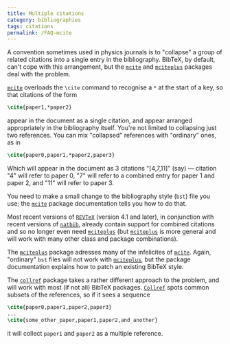 ```yaml
---
title: Multiple citations
category: bibliographies
tags: citations
permalink: /FAQ-mcite
---
```


A convention sometimes used in physics journals is to "collapse" a group of
related citations into a single entry in the bibliography.  BibTeX,
by default, can't cope with this arrangement, but the [`mcite`](https://ctan.org/pkg/mcite)
and [`mciteplus`](https://ctan.org/pkg/mciteplus) packages deal with the problem.

[`mcite`](https://ctan.org/pkg/mcite) overloads the `\cite` command to recognise a
`*` at the start of a key, so that citations of the form
```latex
\cite{paper1,*paper2}
```
appear in the document as a single citation, and appear arranged
appropriately in the bibliography itself.  You're not limited to
collapsing just two references.  You can mix "collapsed" references
with "ordinary" ones, as in
```latex
\cite{paper0,paper1,*paper2,paper3}
```
Which will appear in the document as 3&nbsp;citations "[4,7,11]"
(say)&nbsp;&mdash; citation "4" will refer to paper&nbsp;0, "7" will refer to a
combined entry for paper&nbsp;1 and paper&nbsp;2, and "11" will refer to
paper&nbsp;3.

You need to make a small change to the bibliography style
(`bst`) file you use; the [`mcite`](https://ctan.org/pkg/mcite) package
documentation tells you how to do that.

Most recent versions of [`REVTeX`](https://ctan.org/pkg/revtex4-1) (version 4.1 and later), in
conjunction with recent versions of [`natbib`](https://ctan.org/pkg/natbib), already contain
support for combined citations and so no longer even need
[`mciteplus`](https://ctan.org/pkg/mciteplus) (but [`mciteplus`](https://ctan.org/pkg/mciteplus) is more general and will
work with many other class and package combinations).

The [`mciteplus`](https://ctan.org/pkg/mciteplus) package adresses many of the infelicites of
[`mcite`](https://ctan.org/pkg/mcite).  Again, "ordinary" `bst` files will not
work with [`mciteplus`](https://ctan.org/pkg/mciteplus), but the package documentation explains
how to patch an existing BibTeX style.

The [`collref`](https://ctan.org/pkg/collref) package takes a rather different approach to the
problem, and will work with most (if not all) BibTeX packages.
[`Collref`](https://ctan.org/pkg/Collref) spots common subsets of the references, so if it
sees a sequence
```latex
\cite{paper0,paper1,paper2,paper3}
...
\cite{some_other_paper,paper1,paper2,and_another}
```
it will collect `paper1` and `paper2` as a multiple reference.

